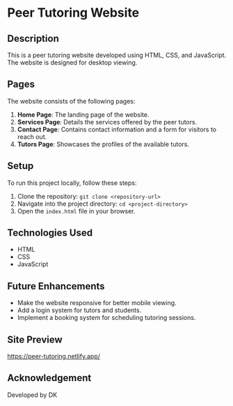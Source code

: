 # Peer Tutoring Website

## Description

This is a peer tutoring website developed using HTML, CSS, and JavaScript. The website is designed for desktop viewing.

## Pages

The website consists of the following pages:

1. **Home Page**: The landing page of the website.
2. **Services Page**: Details the services offered by the peer tutors.
3. **Contact Page**: Contains contact information and a form for visitors to reach out.
4. **Tutors Page**: Showcases the profiles of the available tutors.

## Setup

To run this project locally, follow these steps:

1. Clone the repository: `git clone <repository-url>`
2. Navigate into the project directory: `cd <project-directory>`
3. Open the `index.html` file in your browser.

## Technologies Used

- HTML
- CSS
- JavaScript

## Future Enhancements

- Make the website responsive for better mobile viewing.
- Add a login system for tutors and students.
- Implement a booking system for scheduling tutoring sessions.

## Site Preview
https://peer-tutoring.netlify.app/

## Acknowledgement

Developed by DK
